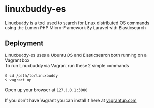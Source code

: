 # linuxbuddy-es
Linuxbuddy is a tool used to search for Linux distributed OS commands using the Lumen PHP Micro-Framework By Laravel with Elasticsearch
## Deployment
Linuxbuddy-es uses a Ubuntu OS and Elasticsearch both running on a Vagrant box
<br />
To run Linuxbuddy via Vagrant run these 2 simple commands
<br />
<br />
<code>$ cd /path/to/linuxbuddy</code><br />
<code>$ vagrant up</code>
<br />
<br />
Open up your browser at <code>127.0.0.1:3000</code>
<br />
<br />
If you don't have Vagrant you can install it here at <a href="http://www.vagrantup.com">vagrantup.com</a>
